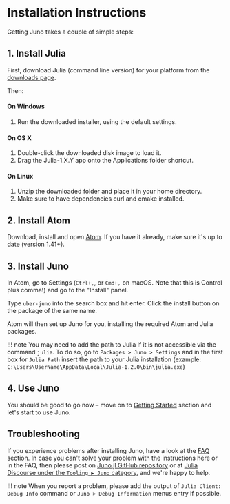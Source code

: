 # Installation Instructions

Getting Juno takes a couple of simple steps:

## 1. Install Julia

First, download Julia (command line version) for your platform from
the [downloads page](http://julialang.org/downloads/).

Then:

#### On Windows

1. Run the downloaded installer, using the default settings.

#### On OS X

1. Double-click the downloaded disk image to load it.
2. Drag the Julia-1.X.Y app onto the Applications folder shortcut.

#### On Linux

1. Unzip the downloaded folder and place it in your home directory.
2. Make sure to have dependencies curl and cmake installed.

## 2. Install Atom

Download, install and open [Atom](https://atom.io). If you have it already, make sure it's up to date (version 1.41+).

## 3. Install Juno

In Atom, go to Settings (`Ctrl+,`, or `Cmd+,` on macOS. Note that this is Control plus comma!) and go to the "Install" panel.

Type `uber-juno` into the search box and hit enter. Click the install button on the package of the same name.

Atom will then set up Juno for you, installing the required Atom and Julia packages.

!!! note
    You may need to add the path to Julia if it is not accessible via the command `julia`.
    To do so, go to `Packages > Juno > Settings` and in the first box for `Julia Path`
    insert the path to your Julia installation
    (example: `C:\Users\UserName\AppData\Local\Julia-1.2.0\bin\julia.exe`)

## 4. Use Juno

You should be good to go now – move on to [Getting Started](@ref) section and let's start to use Juno.

## Troubleshooting

If you experience problems after installing Juno, have a look at the [FAQ](@ref) section.
In case you can't solve your problem with the instructions here or in the FAQ, then please post
on [Juno.jl GitHub repository](https://github.com/JunoLab/Juno.jl/issues) or
at [Julia Discourse under the `Tooling ▶ Juno` category](https://discourse.julialang.org/c/tools/juno/l/latest),
and we're happy to help.

!!! note
    When you report a problem, please add the output of `Julia Client: Debug Info` command or `Juno > Debug Information` menus entry if possible.
